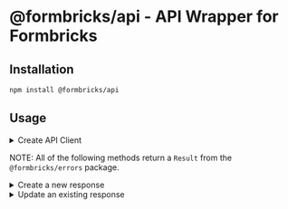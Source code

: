 # @formbricks/api - API Wrapper for Formbricks

## Installation

```bash
npm install @formbricks/api
```

## Usage

<details>
<summary>Create API Client</summary>

```ts
import { FormbricksAPI, EnvironmentId } from "@formbricks/api";

const api = new FormbricksAPI({
  apiHost: "http://localhost:3000",
  environmentId: "clgwh8maj0005n2f66pwzev3r" as EnvironmentId,
});
```

</details>

NOTE: All of the following methods return a `Result` from the `@formbricks/errors` package.

<details>
<summary>Create a new response</summary>

```ts
const response = await api.createResponse({
  surveyId: "......" as SurveyId,
  personId: "......" as PersonId,
  data: {
    questionId: "response",
  },
});
```

</details>

<details>
<summary>Update an existing response</summary>

```ts
const response = await api.updateResponse({
  responseId: "......" as ResponseId, // If you pass response.value.id from createResponse, you dont need 'as ResponseId'
  data: {
    questionId: "response",
  },
});
```

</details>
